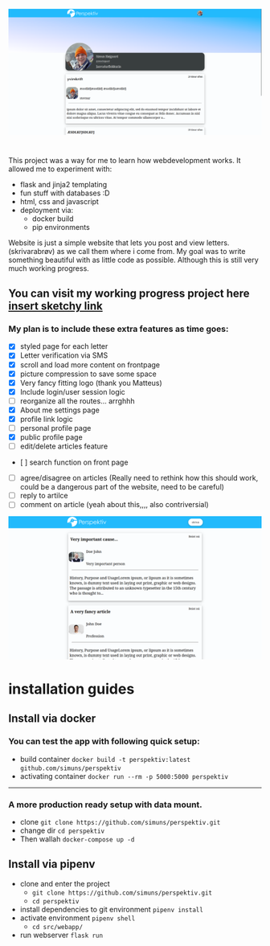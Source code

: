 ![profile](.gitcontent/profile.png)

# 
This project was a way for me to learn how webdevelopment works. It allowed me to experiment with:
* flask and jinja2 templating
* fun stuff with databases :D
* html, css and javascript
* deployment via:
    * docker build
    * pip environments

Website is just a simple website that lets you post and view letters.(skrivarabrøv) as we call them where i come from.
My goal was to write something beautiful with as little code as possible. Although this is still very much working progress.


## You can visit my working progress project here [insert sketchy link](http://sih.sytes.net:5000)



### My plan is to include these extra features as time goes:
- [x] styled page for each letter
- [x] Letter verification via SMS
- [X] scroll and load more content on frontpage
- [x] picture compression to save some space
- [x] Very fancy fitting logo (thank you Matteus)
- [x] Include login/user session logic
- [ ] reorganize all the routes... arrghhh
- [x] About me settings page
- [x] profile link logic
- [ ] personal profile page
- [x] public profile page
- [ ] edit/delete articles feature
- [ ] search function on front page
- [ ] agree/disagree on articles (Really need to rethink how this should work, could be a dangerous part of the website, need to be careful)
- [ ] reply to artilce 
- [ ] comment on article (yeah about this,,,, also contriversial)

![frontpage](.gitcontent/frontpage.png)

# installation guides
## Install via docker


### You can test the app with following quick setup:
* build container `docker build -t perspektiv:latest github.com/simuns/perspektiv`
* activating container `docker run --rm -p 5000:5000 perspektiv`
---
### A more production ready setup with data mount.
* clone `git clone https://github.com/simuns/perspektiv.git`
* change dir `cd perspektiv`
* Then wallah `docker-compose up -d`


## Install via pipenv

* clone and enter the project 
    * `git clone https://github.com/simuns/perspektiv.git`
    * `cd perspektiv`
* install dependencies to git environment `pipenv install`
* activate environment `pipenv shell`
    * `cd src/webapp/`
* run webserver `flask run`
